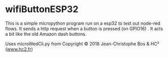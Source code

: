 # wifiButtonESP32

This is a simple micropython program run on a esp32 to test out node-red flows. It sends a http request when
a button is pressed (on GPIO16) . It acts a bit like the old Amazon dash buttons.

Uses microWedCli.py from Copyright © 2018 Jean-Christophe Bos & HC² (www.hc2.fr)
